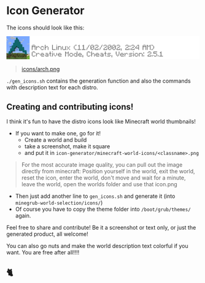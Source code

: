 # Icon Generator

The icons should look like this:

![wtf](minegrub-world-selection/icons/arch.png)

>[icons/arch.png](minegrub-world-selection/icons/arch.png)

`./gen_icons.sh` contains the generation function and also the commands with description text for each distro.

## Creating and contributing icons!

I think it's fun to have the distro icons look like Minecraft world thumbnails!

- If you want to make one, go for it! 
    - Create a world and build
    - take a screenshot, make it square
    - and put it in `icon-generator/minecraft-world-icons/<classname>.png` 

> For the most accurate image quality, you can pull out the image directly from minecraft: 
> Position yourself in the world, exit the world, reset the icon, enter the world, don't move and wait for a minute, leave the world, open the worlds folder and use that icon.png

- Then just add another line to `gen_icons.sh` and generate it (into `minegrub-world-selection/icons/`) 
- Of course you have to copy the theme folder into `/boot/grub/themes/` again.


Feel free to share and contribute! Be it a screenshot or text only, or just the generated product, all welcome! 

You can also go nuts and make the world description text colorful if you want. You are free after all!!!!

## 🐈

